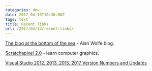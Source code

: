 ```yaml
---
categories: dev
date: 2017-04-13T10:30:00Z
tags: text
title: Recent links
url: /2017/04/13/recent-links/
---
```


[The blog at the bottom of the sea](http://blog.demofox.org/) - Alan Wolfe blog.

[Scratchapixel 2.0](https://www.scratchapixel.com/) - learn computer graphics.

[Visual Studio 2012, 2013, 2015, 2017 Version Numbers and Updates](https://omwtm.blog/2014/12/03/visual-studio-2013-version-numbers-and-updates/)
